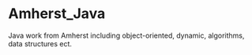 # Amherst_Java
Java work from Amherst including object-oriented, dynamic, algorithms, data structures ect.

